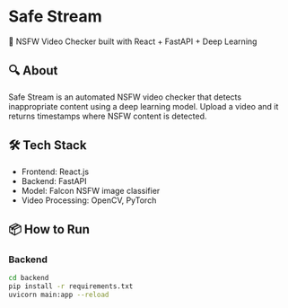 # Safe Stream

🚫 NSFW Video Checker built with React + FastAPI + Deep Learning

## 🔍 About

Safe Stream is an automated NSFW video checker that detects inappropriate content using a deep learning model. Upload a video and it returns timestamps where NSFW content is detected.

## 🛠️ Tech Stack

- Frontend: React.js
- Backend: FastAPI
- Model: Falcon NSFW image classifier
- Video Processing: OpenCV, PyTorch

## 📦 How to Run

### Backend

```bash
cd backend
pip install -r requirements.txt
uvicorn main:app --reload
